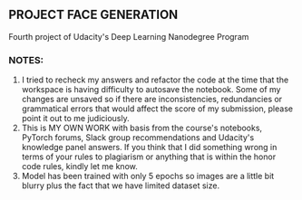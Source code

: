 ## PROJECT FACE GENERATION

Fourth project of Udacity's Deep Learning Nanodegree Program

### NOTES:

1. I tried to recheck my answers and refactor the code at the time that the workspace is having difficulty to autosave the notebook. Some of my changes are unsaved so if there are inconsistencies, redundancies or grammatical errors that would affect the score of my submission, please point it out to me judiciously.
2. This is MY OWN WORK with basis from the course's notebooks, PyTorch forums, Slack group recommendations and Udacity's knowledge panel answers. If you think that I did something wrong in terms of your rules to plagiarism or anything  that is within the honor code rules, kindly let me know.
3. Model has been trained with only 5 epochs so images are a little bit blurry plus the fact that we have limited dataset size. 